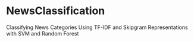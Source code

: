 # NewsClassification
Classifying News Categories Using TF-IDF and Skipgram Representations with SVM and Random Forest
